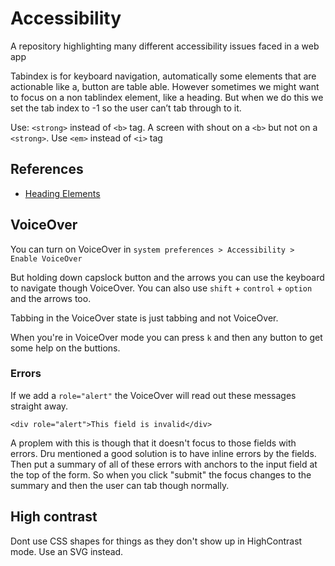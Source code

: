 # Accessibility
A repository highlighting many different accessibility issues faced in a web app

Tabindex is for keyboard navigation, automatically some elements that are actionable like a, 
button are table able. However sometimes we might want to focus on a non tablindex element, like a heading. 
But when we do this we set the tab index to -1 so the user can’t tab through to it.

Use: `<strong>` instead of `<b>` tag. A screen with shout on a `<b>` but not on a `<strong>`.
Use `<em>` instead of `<i>` tag

## References 

* [Heading Elements](https://developer.mozilla.org/en-US/docs/Web/HTML/Element/Heading_Elements#Accessibility_concerns)

## VoiceOver

You can turn on VoiceOver in `system preferences > Accessibility > Enable VoiceOver`

But holding down capslock button and the arrows you can use the keyboard to navigate though VoiceOver. 
You can also use `shift` + `control` + `option` and the arrows too. 

Tabbing in the VoiceOver state is just tabbing and not VoiceOver. 

When you're in VoiceOver mode you can press `k` and then any button to get some help on the buttions.

### Errors 

If we add a `role="alert"` the VoiceOver will read out these messages straight away.

```
<div role="alert">This field is invalid</div>
```

A proplem with this is though that it doesn't focus to those fields with errors. Dru mentioned a good solution is to have inline errors by the fields. Then put a summary of all of these errors with anchors to the input field at the top of the form. So when you click "submit" the focus changes to the summary and then the user can tab though normally. 

## High contrast

Dont use CSS shapes for things as they don't show up in HighContrast mode. Use an SVG instead. 
